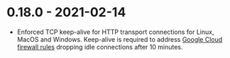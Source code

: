 # 0.18.0 - 2021-02-14

- Enforced TCP keep-alive for HTTP transport connections for Linux, MacOS and Windows. Keep-alive is required to address [Google Cloud firewall rules](https://cloud.google.com/compute/docs/troubleshooting/general-tips#communicatewithinternet) dropping idle connections after 10 minutes.

